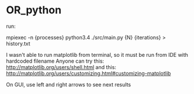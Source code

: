 # OR_python


run:

mpiexec -n {processes} python3.4 ./src/main.py {N} {iterations} > history.txt


I wasn't able to run matplotlib from terminal, so it must be run from IDE with hardcoded filename
Anyone can try this:
http://matplotlib.org/users/shell.html
and this:
http://matplotlib.org/users/customizing.html#customizing-matplotlib

On GUI, use left and right arrows to see next results